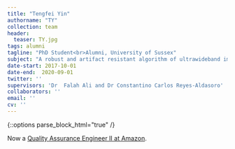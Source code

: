 ```yaml
---
title: "Tengfei Yin"
authorname: "TY"
collection: team
header:
  teaser: TY.jpg
tags: alumni
tagline: "PhD Student<br>Alumni, University of Sussex"
subject: "A robust and artifact resistant algorithm of ultrawideband imaging system for breast cancer detection"
date-start: 2017-10-01
date-end:  2020-09-01
twitter: ''
supervisors: 'Dr  Falah Ali and Dr Constantino Carlos Reyes-Aldasoro'
collaborators: ''
email: ''
cv: ''
---
```

{::options parse_block_html="true" /}

<p align= "justify">

Now a [Quality Assurance Engineer II at Amazon](https://www.linkedin.com/in/tengfei-yin-ph-d-36001540/).
